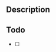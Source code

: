 ## Description
<!-- Describe your changes clearly and concisely -->

## Todo
<!-- Put all the checklists of things that are intended to be done before merging the PR -->
- [ ]

<!-- Por favor, não criar um PR ou Issue sem escolher uma Label (Tag) adequada -->
